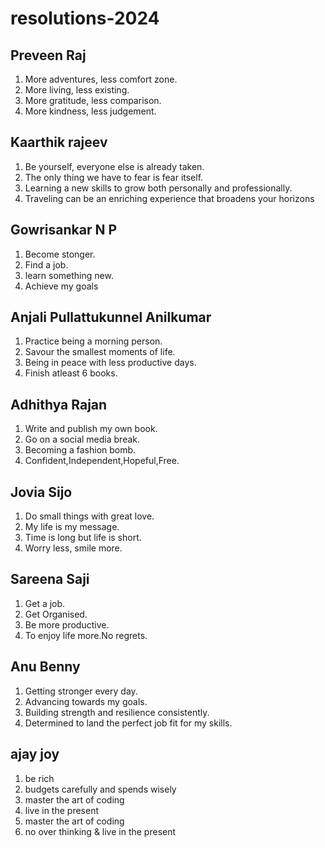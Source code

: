 # resolutions-2024

## Preveen Raj
1. More adventures, less comfort zone.
2. More living, less existing.
3. More gratitude, less comparison.
4. More kindness, less judgement.

## Kaarthik rajeev
1. Be yourself, everyone else is already taken.
2. The only thing we have to fear is fear itself.
3. Learning a new skills to grow both personally and professionally.
4. Traveling can be an enriching experience that broadens your horizons

## Gowrisankar N P
1. Become stonger.
2. Find a job.
3. learn something new.
4. Achieve my goals

## Anjali Pullattukunnel Anilkumar
1. Practice being a morning person.
2. Savour the smallest moments of life.
3. Being in peace with less productive days.
4. Finish atleast 6 books.

## Adhithya Rajan
1. Write and publish my own book.
2. Go on a social media break.
3. Becoming a fashion bomb.
4. Confident,Independent,Hopeful,Free.

## Jovia Sijo
1. Do small things with great love.
2. My life is my message.
3. Time is long but life is short.
4. Worry less, smile more.

## Sareena Saji
1. Get a job.
2. Get Organised.
3. Be more productive.
4. To enjoy life more.No regrets.

## Anu Benny
1. Getting stronger every day.
2. Advancing towards my goals.
3. Building strength and resilience consistently.
4. Determined to land the perfect job fit for my skills.

## ajay joy
1. be rich
2. budgets carefully and spends wisely
3. master the art of coding
4. live in the present
5. master the art of coding
6. no over thinking & live in the present
